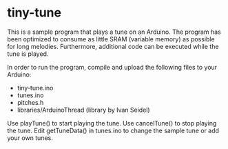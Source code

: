 # tiny-tune
This is a sample program that plays a tune on an Arduino. The program has been optimized to consume 
as little SRAM (variable memory) as possible for long melodies. Furthermore, additional code can
be executed while the tune is played.

In order to run the program, compile and upload the following files to your Arduino:
- tiny-tune.ino
- tunes.ino
- pitches.h
- libraries/ArduinoThread (library by Ivan Seidel)

Use playTune() to start playing the tune.
Use cancelTune() to stop playing the tune.
Edit getTuneData() in tunes.ino to change the sample tune or add your own tunes.
